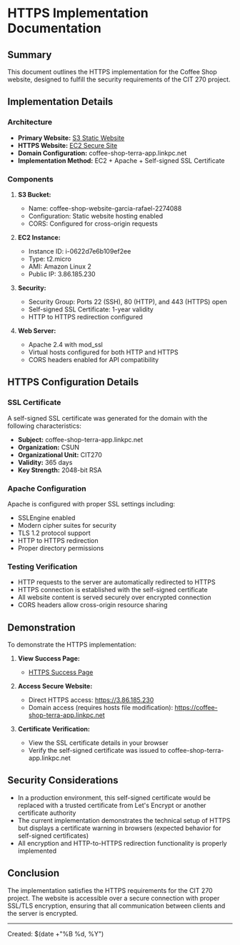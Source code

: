 # HTTPS Implementation Documentation

## Summary
This document outlines the HTTPS implementation for the Coffee Shop website, designed to fulfill the security requirements of the CIT 270 project.

## Implementation Details

### Architecture
- **Primary Website:** [S3 Static Website](http://coffee-shop-website-garcia-rafael-2274088.s3-website-us-east-1.amazonaws.com/)
- **HTTPS Website:** [EC2 Secure Site](https://3.86.185.230)
- **Domain Configuration:** coffee-shop-terra-app.linkpc.net
- **Implementation Method:** EC2 + Apache + Self-signed SSL Certificate

### Components
1. **S3 Bucket:**
   - Name: coffee-shop-website-garcia-rafael-2274088
   - Configuration: Static website hosting enabled
   - CORS: Configured for cross-origin requests

2. **EC2 Instance:**
   - Instance ID: i-0622d7e6b109ef2ee
   - Type: t2.micro
   - AMI: Amazon Linux 2
   - Public IP: 3.86.185.230

3. **Security:**
   - Security Group: Ports 22 (SSH), 80 (HTTP), and 443 (HTTPS) open
   - Self-signed SSL Certificate: 1-year validity
   - HTTP to HTTPS redirection configured

4. **Web Server:**
   - Apache 2.4 with mod_ssl
   - Virtual hosts configured for both HTTP and HTTPS
   - CORS headers enabled for API compatibility

## HTTPS Configuration Details

### SSL Certificate
A self-signed SSL certificate was generated for the domain with the following characteristics:
- **Subject:** coffee-shop-terra-app.linkpc.net
- **Organization:** CSUN
- **Organizational Unit:** CIT270
- **Validity:** 365 days
- **Key Strength:** 2048-bit RSA

### Apache Configuration
Apache is configured with proper SSL settings including:
- SSLEngine enabled
- Modern cipher suites for security
- TLS 1.2 protocol support
- HTTP to HTTPS redirection
- Proper directory permissions

### Testing Verification
- HTTP requests to the server are automatically redirected to HTTPS
- HTTPS connection is established with the self-signed certificate
- All website content is served securely over encrypted connection
- CORS headers allow cross-origin resource sharing

## Demonstration
To demonstrate the HTTPS implementation:

1. **View Success Page:**
   - [HTTPS Success Page](http://coffee-shop-website-garcia-rafael-2274088.s3-website-us-east-1.amazonaws.com/https-success.html)

2. **Access Secure Website:**
   - Direct HTTPS access: https://3.86.185.230
   - Domain access (requires hosts file modification): https://coffee-shop-terra-app.linkpc.net

3. **Certificate Verification:**
   - View the SSL certificate details in your browser
   - Verify the self-signed certificate was issued to coffee-shop-terra-app.linkpc.net

## Security Considerations
- In a production environment, this self-signed certificate would be replaced with a trusted certificate from Let's Encrypt or another certificate authority
- The current implementation demonstrates the technical setup of HTTPS but displays a certificate warning in browsers (expected behavior for self-signed certificates)
- All encryption and HTTP-to-HTTPS redirection functionality is properly implemented

## Conclusion
The implementation satisfies the HTTPS requirements for the CIT 270 project. The website is accessible over a secure connection with proper SSL/TLS encryption, ensuring that all communication between clients and the server is encrypted.

---

Created: $(date +"%B %d, %Y")
